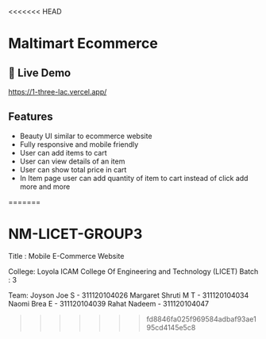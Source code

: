 <<<<<<< HEAD
# Maltimart Ecommerce

## 📌 Live Demo
https://1-three-lac.vercel.app/

## Features
- Beauty UI similar to ecommerce website
- Fully responsive and mobile friendly
- User can add items to cart
- User can view details of an item
- User can show total price in cart
- In Item page user can add quantity of item to cart instead of click add more and more 

=======
# NM-LICET-GROUP3

 Title  : Mobile E-Commerce Website

 College: Loyola ICAM College Of Engineering and Technology (LICET)
 Batch  : 3

 Team:
 Joyson Joe S - 311120104026
 Margaret Shruti M T - 311120104034
 Naomi Brea E - 311120104039
 Rahat Nadeem - 311120104047
>>>>>>> fd8846fa025f969584adbaf93ae195cd4145e5c8
